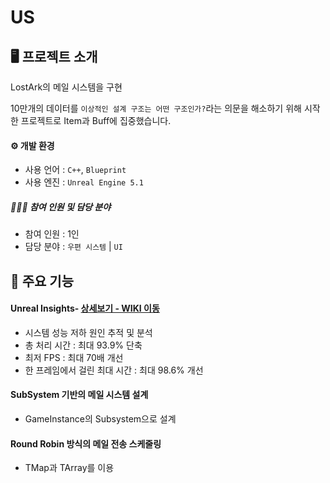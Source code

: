 # US
## 🖥️ 프로젝트 소개
LostArk의 메일 시스템을 구현

10만개의 데이터를 
`이상적인 설계 구조는 어떤 구조인가?`라는 의문을 해소하기 위해 시작한 프로젝트로 Item과 Buff에 집중했습니다.

#### ⚙️ 개발 환경
- 사용 언어 : `C++`, `Blueprint`
- 사용 엔진 : `Unreal Engine 5.1`

##### 🧑‍🤝‍🧑 참여 인원 및 담당 분야
 - 참여 인원 : 1인
 - 담당 분야 : `우편 시스템` | `UI`

## 📌 주요 기능
#### Unreal Insights- <a href="https://github.com/highstar97/US/wiki/Unreal-Insights" >상세보기 - WIKI 이동</a>
- 시스템 성능 저하 원인 추적 및 분석
- 총 처리 시간 : 최대 93.9% 단축
- 최저 FPS : 최대 70배 개선
- 한 프레임에서 걸린 최대 시간 : 최대 98.6% 개선
#### SubSystem 기반의 메일 시스템 설계
- GameInstance의 Subsystem으로 설계
#### Round Robin 방식의 메일 전송 스케줄링
- TMap과 TArray를 이용
